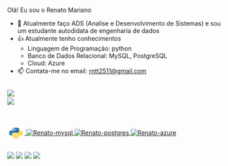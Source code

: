 Olá! Eu sou o Renato Mariano

- 🌱 Atualmente faço ADS (Analise e Desenvolvimento de Sistemas) e sou um estudante autodidata de engenharia de dados
- 👍 Atualmente tenho conhecimentos
    - Linguagem de Programação: python
    - Banco de Dados Relacional: MySQL, PostgreSQL
    - Cloud: Azure
- 📫 Contata-me no email: rntt2511@gmail.com

##

<picture>
  <source
    srcset="https://github-readme-stats.vercel.app/api?username=lobobranco96&show_icons=true&theme=dracula"
    media="(prefers-color-scheme: dark)"
  />
  <source
    srcset="https://github-readme-stats.vercel.app/api?username=lobobranco96&show_icons=true"
    media="(prefers-color-scheme: light), (prefers-color-scheme: no-preference)"
  />
  <img src="https://github-readme-stats.vercel.app/api?username=anuraghazra&show_icons=true" />
</picture>

<div>
  <a href='https://github.com/lobobranco96'>
  <img height='180em' src='https://github-readme-stats.vercel.app/api/top-langs/?username=lobobranco96&layout=compact&langs_count=16&theme=dark'/>
</div>

##
<div style="display: inline_block"><br>
  <img align="center" alt="Renato-Python" height="30" width="40" src="https://raw.githubusercontent.com/devicons/devicon/master/icons/python/python-original.svg">
  <img align="center" alt="Renato-mysql" height="30" width="40" src="https://cdn.jsdelivr.net/gh/devicons/devicon/icons/mysql/mysql-original.svg" />
  <img align="center" alt="Renato-postgres" height="30" width="40" src="https://cdn.jsdelivr.net/gh/devicons/devicon/icons/postgresql/postgresql-original.svg" />
  <img  align="center" alt="Renato-azure" height="30" width="40" 
 src="https://cdn.jsdelivr.net/gh/devicons/devicon/icons/azure/azure-original.svg" />
          
          
</div>
  
##
<div> 
  <a href="https://www.instagram.com/marianort26/" target="_blank"><img src="https://img.shields.io/badge/-Instagram-%23E4405F?style=for-the-badge&logo=instagram&logoColor=white" target="_blank"></a>
 	<a href="https://www.twitch.tv/lobobrancorx" target="_blank"><img src="https://img.shields.io/badge/Twitch-9146FF?style=for-the-badge&logo=twitch&logoColor=white" target="_blank"></a>
  <a href = "mailto:rntt2511@gmail.com"><img src="https://img.shields.io/badge/-Gmail-%23333?style=for-the-badge&logo=gmail&logoColor=white" target="_blank"></a>
  <a href="https://www.linkedin.com/in/marianore26/" target="_blank"><img src="https://img.shields.io/badge/-LinkedIn-%230077B5?style=for-the-badge&logo=linkedin&logoColor=white" target="_blank"></a> 
  
</div>
